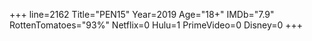 +++
line=2162
Title="PEN15"
Year=2019
Age="18+"
IMDb="7.9"
RottenTomatoes="93%"
Netflix=0
Hulu=1
PrimeVideo=0
Disney=0
+++

